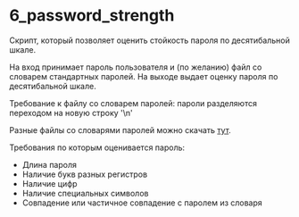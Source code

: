 # 6_password_strength

Скрипт, который позволяет оценить стойкость пароля по десятибальной шкале. 

На вход принимает пароль пользователя и (по желанию) файл со словарем стандартных паролей. На выходе выдает оценку пароля по десятибальной шкале.

Требование к файлу со словарем паролей: пароли разделяются переходом на новую строку '\n'

Разные файлы со словарями паролей можно скачать <a href="https://github.com/danielmiessler/SecLists/tree/master/Passwords">тут</a>.

Требования по которым оценивается пароль:
<ul> <li>Длина пароля</li>
<li>Наличие букв разных регистров</li>
<li>Наличие цифр</li>
<li>Наличие специальных символов</li>
<li>Совпадение или частичное совпадение с паролем из словаря</li>
</ul>

